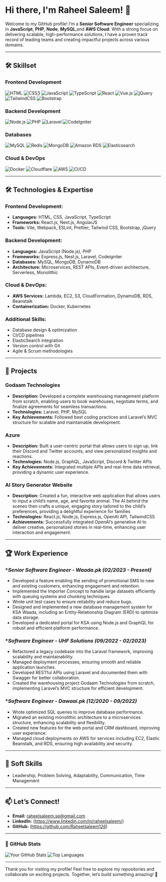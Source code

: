 # Hi there, I'm **Raheel Saleem**! 👋

Welcome to my GitHub profile! I’m a **Senior Software Engineer** specializing in **JavaScript**, **PHP**, **Node**, **MySQL**,and **AWS Cloud**. With a strong focus on delivering scalable, high-performance solutions, I have a proven track record of leading teams and creating impactful projects across various domains.

---
## 🛠️ **Skillset**

### Frontend Development
![HTML](https://img.shields.io/badge/HTML5-%23E34F26.svg?style=for-the-badge&logo=html5&logoColor=white)
![CSS3](https://img.shields.io/badge/CSS3-%231572B6.svg?style=for-the-badge&logo=css3&logoColor=white)
![JavaScript](https://img.shields.io/badge/JavaScript-%23F7DF1E.svg?style=for-the-badge&logo=javascript&logoColor=black)
![TypeScript](https://img.shields.io/badge/TypeScript-%23007ACC.svg?style=for-the-badge&logo=typescript&logoColor=white)
![React](https://img.shields.io/badge/React-%2361DAFB.svg?style=for-the-badge&logo=react&logoColor=black)
![Vue.js](https://img.shields.io/badge/Vue.js-%234FC08D.svg?style=for-the-badge&logo=vue.js&logoColor=white)
![jQuery](https://img.shields.io/badge/jQuery-%230769AD.svg?style=for-the-badge&logo=jquery&logoColor=white)
![TailwindCSS](https://img.shields.io/badge/TailwindCSS-%2306B6D4.svg?style=for-the-badge&logo=tailwindcss&logoColor=white)
![Bootstrap](https://img.shields.io/badge/Bootstrap-%23563D7C.svg?style=for-the-badge&logo=bootstrap&logoColor=white)

### Backend Development
![Node.js](https://img.shields.io/badge/Node.js-%23339933.svg?style=for-the-badge&logo=node.js&logoColor=white)
![PHP](https://img.shields.io/badge/PHP-%23777BB4.svg?style=for-the-badge&logo=php&logoColor=white)
![Laravel](https://img.shields.io/badge/Laravel-%23FF2D20.svg?style=for-the-badge&logo=laravel&logoColor=white)
![CodeIgniter](https://img.shields.io/badge/CodeIgniter-%23DD4814.svg?style=for-the-badge&logo=codeigniter&logoColor=white)

### Databases
![MySQL](https://img.shields.io/badge/MySQL-%2300f.svg?style=for-the-badge&logo=mysql&logoColor=white)
![Redis](https://img.shields.io/badge/Redis-%23DC382D.svg?style=for-the-badge&logo=redis&logoColor=white)
![MongoDB](https://img.shields.io/badge/MongoDB-%2347A248.svg?style=for-the-badge&logo=mongodb&logoColor=white)
![Amazon RDS](https://img.shields.io/badge/Amazon%20RDS-%23232F3E.svg?style=for-the-badge&logo=amazonrds&logoColor=white)
![Elasticsearch](https://img.shields.io/badge/Elasticsearch-%2300555A.svg?style=for-the-badge&logo=elasticsearch&logoColor=white)

### Cloud & DevOps
![Docker](https://img.shields.io/badge/Docker-%232496ED.svg?style=for-the-badge&logo=docker&logoColor=white)
![Cloudflare](https://img.shields.io/badge/Cloudflare-%23F38020.svg?style=for-the-badge&logo=cloudflare&logoColor=white)
![AWS](https://img.shields.io/badge/AWS-%23FF9900.svg?style=for-the-badge&logo=amazonaws&logoColor=white)
![CI/CD](https://img.shields.io/badge/CI/CD-%23007ACC.svg?style=for-the-badge&logo=azurepipelines&logoColor=white)

---

## 🛠️ **Technologies & Expertise**

### Frontend Development:
- **Languages:** HTML, CSS, JavaScript, TypeScript
- **Frameworks:** React.js, Next.js, AngularJS
- **Tools:** Vite, Webpack, ESLint, Prettier, Tailwind CSS, Bootstrap, jQuery

### Backend Development:
- **Languages:** JavaScript (Node.js), PHP
- **Frameworks:** Express.js, Nest.js, Laravel, Codeigniter
- **Databases:** MySQL, MongoDB, DynamoDB
- **Architecture:** Microservices, REST APIs, Event-driven architecture, Serverless, Monolithic

### Cloud & DevOps:
- **AWS Services:** Lambda, EC2, S3, CloudFormation, DynamoDB, RDS, Beanstalk
- **Containerization:** Docker, Kubernetes

### Additional Skills:
- Database design & optimization
- CI/CD pipelines
- ElasticSearch integration
- Version control with Git
- Agile & Scrum methodologies
  

---

## 🚀 **Projects**

### **Godaam Technologies**
- **Description:** Developed a complete warehousing management platform from scratch, enabling users to book warehouses, negotiate terms, and finalize agreements for seamless transactions.
- **Technologies:** Laravel, PHP, MySQL
- **Key Achievements:** Followed best coding practices and Laravel’s MVC structure for scalable and maintainable development.

### **Azure**
- **Description:** Built a user-centric portal that allows users to sign up, link their Discord and Twitter accounts, and view personalized insights and reactions.
- **Technologies:** Node.js, GraphQL, JavaScript, Discord & Twitter APIs
- **Key Achievements:** Integrated multiple APIs and real-time data retrieval, providing a dynamic user experience.

### **AI Story Generator Website**
- **Description:** Created a fun, interactive web application that allows users to input a child’s name, age, and favorite animal. The AI behind the scenes then crafts a unique, engaging story tailored to the child’s preferences, providing a delightful experience for families
- **Technologies:** React.js, Node.js, Express.js, OpenAI API, TailwindCSS
- **Achievements:** Successfully integrated OpenAI’s generative AI to deliver creative, personalized stories in real-time, enhancing user interaction and engagement.

---

## 🏆 **Work Experience**

### **Senior Software Engineer - Waada.pk (02/2023 - Present)*
- Developed a feature enabling the sending of promotional SMS to new and existing customers, enhancing engagement and retention.
- Implemented the Importer Concept to handle large datasets efficiently with queuing systems and chunking techniques.
- Wrote unit test cases to ensure reliability and reduce bugs.
- Designed and implemented a new database management system for KSA Waada, including an Entity-Relationship Diagram (ERD) to optimize data storage.
- Developed a dedicated portal for KSA using Node.js and GraphQL for robust and efficient platform performance.

### **Software Engineer - UHF Solutions (09/2022 - 02/2023)*
- Refactored a legacy codebase into the Laravel framework, improving scalability and maintainability.
- Managed deployment processes, ensuring smooth and reliable application launches.
- Developed RESTful APIs using Laravel and documented them with Swagger for better collaboration.
- Created the warehousing project Godaam Technologies from scratch, implementing Laravel’s MVC structure for efficient development.

### **Software Engineer - Dawaai.pk (12/2020 - 09/2022)*
- Wrote optimized SQL queries to improve database performance.
- Migrated an existing monolithic architecture to a microservices structure, enhancing scalability and flexibility.
- Created new features for the web portal and CRM dashboard, improving user experience.
- Managed cloud deployments on AWS for services including EC2, Elastic Beanstalk, and RDS, ensuring high availability and security.

---

## 🌟 **Soft Skills**
- Leadership, Problem Solving, Adaptability, Communication, Time Management

---

## 📫 **Let’s Connect!**
- **Email:** raheelsaleem.se@gmail.com
- **LinkedIn:** (https://www.linkedin.com/in/raheelsaleem/)
- **GitHub:** (https://github.com/Raheelsaleem126)

---

### 📂 **GitHub Stats**
![Your GitHub Stats](https://github-readme-stats.vercel.app/api?username=raheelsaleem126&show_icons=true&theme=radical)
![Top Languages](https://github-readme-stats.vercel.app/api/top-langs/?username=raheelsaleem126&layout=compact&theme=radical)

---

Thank you for visiting my profile! Feel free to explore my repositories and collaborate on exciting projects. Together, let’s build something amazing! 🚀
